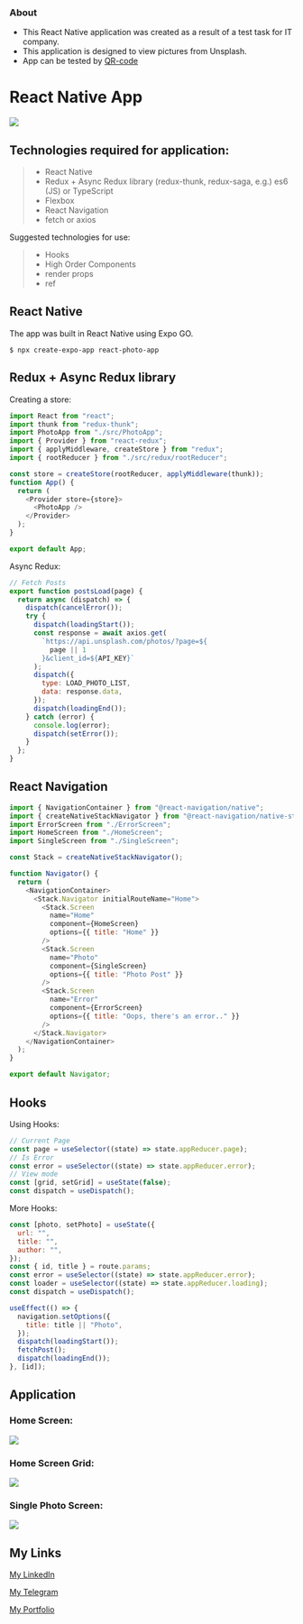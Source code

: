 ### About

- This React Native application was created as a result of a test task for IT company.
- This application is designed to view pictures from Unsplash.
- App can be tested by [QR-code](https://expo.dev/@r3ason_why/react-photo-app "QR-code")

# React Native App

![](https://pagepro.co/blog/wp-content/uploads/2021/05/ReactNativepicture.png)

## Technologies required for application:

> - React Native
>- Redux + Async Redux library (redux-thunk, redux-saga, e.g.) es6 (JS) or TypeScript
>- Flexbox
>- React Navigation
>- fetch or axios

  Suggested technologies for use:
>- Hooks
>- High Order Components
>- render props
>- ref

## React Native

The app was built in React Native using Expo GO.

`$ npx create-expo-app react-photo-app`

## Redux + Async Redux library

Creating a store:

```javascript
import React from "react";
import thunk from "redux-thunk";
import PhotoApp from "./src/PhotoApp";
import { Provider } from "react-redux";
import { applyMiddleware, createStore } from "redux";
import { rootReducer } from "./src/redux/rootReducer";

const store = createStore(rootReducer, applyMiddleware(thunk));
function App() {
  return (
    <Provider store={store}>
      <PhotoApp />
    </Provider>
  );
}

export default App;
```

Async Redux:

```javascript
// Fetch Posts
export function postsLoad(page) {
  return async (dispatch) => {
    dispatch(cancelError());
    try {
      dispatch(loadingStart());
      const response = await axios.get(
        `https://api.unsplash.com/photos/?page=${
          page || 1
        }&client_id=${API_KEY}`
      );
      dispatch({
        type: LOAD_PHOTO_LIST,
        data: response.data,
      });
      dispatch(loadingEnd());
    } catch (error) {
      console.log(error);
      dispatch(setError());
    }
  };
}
```

## React Navigation

```javascript
import { NavigationContainer } from "@react-navigation/native";
import { createNativeStackNavigator } from "@react-navigation/native-stack";
import ErrorScreen from "./ErrorScreen";
import HomeScreen from "./HomeScreen";
import SingleScreen from "./SingleScreen";

const Stack = createNativeStackNavigator();

function Navigator() {
  return (
    <NavigationContainer>
      <Stack.Navigator initialRouteName="Home">
        <Stack.Screen
          name="Home"
          component={HomeScreen}
          options={{ title: "Home" }}
        />
        <Stack.Screen
          name="Photo"
          component={SingleScreen}
          options={{ title: "Photo Post" }}
        />
        <Stack.Screen
          name="Error"
          component={ErrorScreen}
          options={{ title: "Oops, there's an error.." }}
        />
      </Stack.Navigator>
    </NavigationContainer>
  );
}

export default Navigator;
```

## Hooks

Using Hooks:

```javascript
// Current Page
const page = useSelector((state) => state.appReducer.page);
// Is Error
const error = useSelector((state) => state.appReducer.error);
// View mode
const [grid, setGrid] = useState(false);
const dispatch = useDispatch();
```

More Hooks:

```javascript
const [photo, setPhoto] = useState({
  url: "",
  title: "",
  author: "",
});
const { id, title } = route.params;
const error = useSelector((state) => state.appReducer.error);
const loader = useSelector((state) => state.appReducer.loading);
const dispatch = useDispatch();

useEffect(() => {
  navigation.setOptions({
    title: title || "Photo",
  });
  dispatch(loadingStart());
  fetchPost();
  dispatch(loadingEnd());
}, [id]);
```

## Application

### Home Screen:

![](https://github.com/s1een/react-native-gallery-app/blob/master/img/home.jpg?raw=true)

### Home Screen Grid:

![](https://github.com/s1een/react-native-gallery-app/blob/master/img/home_nogrid.jpg?raw=true)

### Single Photo Screen:

![](https://github.com/s1een/react-native-gallery-app/blob/master/img/single.jpg?raw=true)

## My Links
[My LinkedIn](https://www.linkedin.com/in/dmitry-morozov-082288228/ "My LinkedIn")

[My Telegram](https://t.me/r3ason_why "My Telegram")

[My Portfolio](https://s1een.github.io/my_cv_site/ "My Portfolio")
